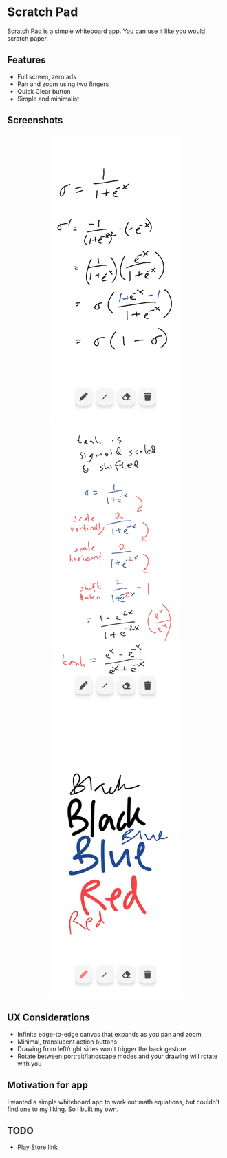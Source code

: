 # Scratch Pad

Scratch Pad is a simple whiteboard app. You can use it like you would scratch paper.

## Features
* Full screen, zero ads
* Pan and zoom using two fingers
* Quick Clear button
* Simple and minimalist

## Screenshots
<p align="middle">
    <img src="screenshot1.jpg" width=300>
    <img src="screenshot2.jpg" width=300>
    <img src="screenshot3.jpg" width=300>
</p>

## UX Considerations
* Infinite edge-to-edge canvas that expands as you pan and zoom
* Minimal, translucent action buttons
* Drawing from left/right sides won't trigger the back gesture
* Rotate between portrait/landscape modes and your drawing will rotate with you

## Motivation for app
I wanted a simple whiteboard app to work out math equations, but couldn't find one to my liking.
So I built my own.

## TODO
* Play Store link